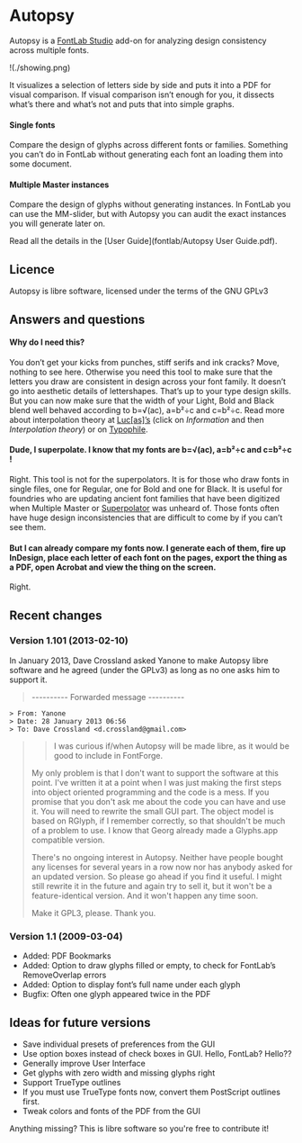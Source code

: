 Autopsy
==============

Autopsy is a [FontLab Studio](http://www.fontlab.com/font-editor/fontlab-studio/) add-on for analyzing design consistency across multiple fonts.

!(./showing.png)

It visualizes a selection of letters side by side and puts it into a PDF for visual comparison. If visual comparison isn’t enough for you, it dissects what’s there and what’s not and puts that into simple graphs.

#### Single fonts

Compare the design of glyphs across different fonts or families. Something you can’t do in FontLab without generating each font an loading them into some document.

#### Multiple Master instances

Compare the design of glyphs without generating instances. In FontLab you can use the MM-slider, but with Autopsy you can audit the exact instances you will generate later on.

Read all the details in the [User Guide](fontlab/Autopsy User Guide.pdf).

Licence
------------

Autopsy is libre software, licensed under the terms of the GNU GPLv3

Answers and questions
---------------------

#### Why do I need this?

You don’t get your kicks from punches, stiff serifs and ink cracks?
Move, nothing to see here. Otherwise you need this tool to make sure that the letters you draw are consistent in design across your font family. It doesn’t go into aesthetic details of lettershapes. That’s up to your type design skills. But you can now make sure that the width of your Light, Bold and Black blend well behaved according to b=√(ac), a=b²÷c and c=b²÷c. Read more about interpolation theory at [Luc[as]’s](http://www.lucasfonts.com/) (click on *Information* and then *Interpolation theory*) or on [Typophile](http://www.typophile.com/node/39376).

#### Dude, I superpolate. I know that my fonts are b=√(ac), a=b²÷c and c=b²÷c !

Right. This tool is not for the superpolators. It is for those who draw fonts in single files, one for Regular, one for Bold and one for Black.
It is useful for foundries who are updating ancient font families that have been digitized when Multiple Master or [Superpolator](http://superpolator.com/) was unheard of. Those fonts often have huge design inconsistencies that are difficult to come by if you can’t see them.

#### But I can already compare my fonts now. I generate each of them, fire up InDesign, place each letter of each font on the pages, export the thing as a PDF, open Acrobat and view the thing on the screen.

Right.

Recent changes
---------------

### Version 1.101 (2013-02-10)

In January 2013, Dave Crossland asked Yanone to make Autopsy libre software and he agreed (under the GPLv3) as long as no one asks him to support it.

> ---------- Forwarded message ----------
```
> From: Yanone
> Date: 28 January 2013 06:56
> To: Dave Crossland <d.crossland@gmail.com>
```
> 
> > I was curious if/when Autopsy will be made libre, as it would be good
> > to include in FontForge.
> 
> My only problem is that I don't want to support the software at this point.
> I've written it at a point when I was just making the first steps into object
> oriented programming and the code is a mess. If you promise that you don't ask
> me about the code you can have and use it. You will need to rewrite the small
> GUI part. The object model is based on RGlyph, if I remember correctly, so
> that shouldn't be much of a problem to use. I know that Georg already made a
> Glyphs.app compatible version.
> 
> There's no ongoing interest in Autopsy. Neither have people bought any
> licenses for several years in a row now nor has anybody asked for an updated
> version. So please go ahead if you find it useful. I might still rewrite it in
> the future and again try to sell it, but it won't be a feature-identical
> version. And it won't happen any time soon.
> 
> Make it GPL3, please. Thank you.

### Version 1.1 (2009-03-04)

* Added: PDF Bookmarks
* Added: Option to draw glyphs filled or empty, to check for FontLab’s RemoveOverlap errors
* Added: Option to display font’s full name under each glyph
* Bugfix: Often one glyph appeared twice in the PDF

Ideas for future versions
------------------------------

* Save individual presets of preferences from the GUI
* Use option boxes instead of check boxes in GUI. Hello, FontLab? Hello??
* Generally improve User Interface
* Get glyphs with zero width and missing glyphs right
* Support TrueType outlines
* If you must use TrueType fonts now, convert them PostScript outlines first.
* Tweak colors and fonts of the PDF from the GUI

Anything missing? This is libre software so you're free to contribute it!

